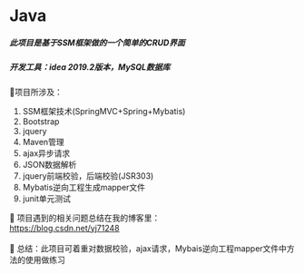 # Java
##### 此项目是基于SSM框架做的一个简单的CRUD界面
##### 开发工具：idea 2019.2版本，MySQL数据库
:ghost:项目所涉及：<br>
1. SSM框架技术(SpringMVC+Spring+Mybatis)<br>
2. Bootstrap<br>
3. jquery<br>
4. Maven管理<br>
5. ajax异步请求<br>
6. JSON数据解析<br>
7. jquery前端校验，后端校验(JSR303)<br>
8. Mybatis逆向工程生成mapper文件<br>
9. junit单元测试<br>

:triangular_flag_on_post: 项目遇到的相关问题总结在我的博客里：<br>https://blog.csdn.net/yj71248<br>
<br>
:triangular_flag_on_post: 总结：此项目可着重对数据校验，ajax请求，Mybais逆向工程mapper文件中方法的使用做练习

